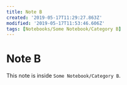 ```yaml
---
title: Note B
created: '2019-05-17T11:29:27.863Z'
modified: '2019-05-17T11:53:46.606Z'
tags: [Notebooks/Some Notebook/Category B]
---
```


# Note B

This note is inside `Some Notebook/Category B`.
